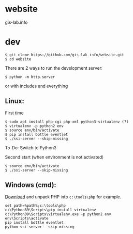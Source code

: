 # website
gis-lab.info


# dev
```
$ git clone https://github.com/gis-lab-info/website.git
$ cd website
```

There are 2 ways to run the development server:


```
$ python -m http.server
```

or with includes and everything

## Linux:
First time
```
$ sudo apt install php-cgi php-xml python3-virtualenv (?)
$ virtualenv -p python2 env
$ source env/bin/activate
$ pip install bottle eventlet
$ ./ssi-server --skip-missing
```
To-Do: Switch to Python3

Second start (when environment is not activated)
```
$ source env/bin/activate
$ ./ssi-server --skip-missing
```
## Windows (cmd):

[Download](https://windows.php.net/download/) and unpack PHP into `c:\tools\php` for example.

```
set path=%path%;c:\tools\php
c:\Python39\Scripts\pip install virtualenv
c:\Python39\Scripts\virtualenv.exe -p python2 env
env\Scripts\activate
pip install bottle eventlet
python ssi-server --skip-missing
```
